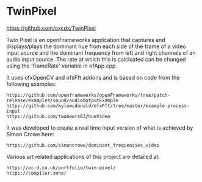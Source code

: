 TwinPixel 
================

https://github.com/oxcdx/TwinPixel 

Twin Pixel is an openFrameworks application that captures and 
displays/plays the dominant hue from each side of the frame of a video 
input source and the dominant frequency from left and right channels of 
an audio input source. The rate at which this is calcluated can be 
changed using the 'frameRate' variable in ofApp.cpp.

It uses ofxOpenCV and ofxFft addons and is based on code from the 
following examples:

    https://github.com/openframeworks/openFrameworks/tree/patch-release/examples/sound/audioOutputExample
    https://github.com/kylemcdonald/ofxFft/tree/master/example-process-input
    https://github.com/twobeers83/hueVideo

It was developed to create a real time input version of what is achieved 
by Simon Crowe here:

    https://github.com/simoncrowe/dominant_frequencies_video

Various art related applications of this project are detailed at:

    https://oc-d.co.uk/portfolio/twin-pixel/ 
    https://compiler.zone/
    

    



